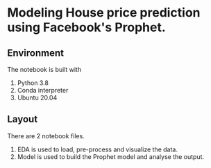 # Modeling House price prediction using Facebook's Prophet.

## Environment
The notebook is built with 

1. Python 3.8
2. Conda interpreter
3. Ubuntu 20.04

## Layout
There are 2 notebook files. 

1. EDA is used to load, pre-process and visualize the data.
2. Model is used to build the Prophet model and analyse the output.

  
